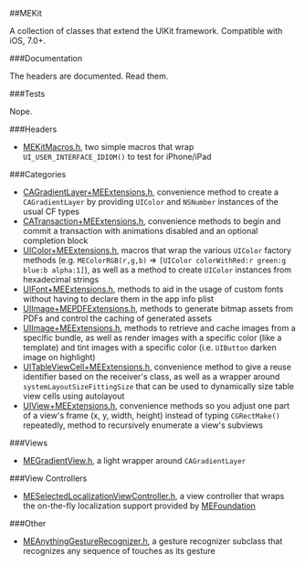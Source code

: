 ##MEKit

A collection of classes that extend the UIKit framework. Compatible with iOS, 7.0+.

###Documentation

The headers are documented. Read them.

###Tests

Nope.

###Headers

* [MEKitMacros.h](https://github.com/MaestroElearning/MEKit/blob/master/MEKit/MEKitMacros.h), two simple macros that wrap `UI_USER_INTERFACE_IDIOM()` to test for iPhone/iPad

###Categories

* [CAGradientLayer+MEExtensions.h](https://github.com/MaestroElearning/MEKit/blob/master/MEKit/CAGradientLayer%2BMEExtensions.h), convenience method to create a `CAGradientLayer` by providing `UIColor` and `NSNumber` instances of the usual CF types
* [CATransaction+MEExtensions.h](https://github.com/MaestroElearning/MEKit/blob/master/MEKit/CATransaction%2BMEExtensions.h), convenience methods to begin and commit a transaction with animations disabled and an optional completion block
* [UIColor+MEExtensions.h](https://github.com/MaestroElearning/MEKit/blob/master/MEKit/UIColor%2BMEExtensions.h), macros that wrap the various `UIColor` factory methods (e.g. `MEColorRGB(r,g,b)` => `[UIColor colorWithRed:r green:g blue:b alpha:1]`), as well as a method to create `UIColor` instances from hexadecimal strings
* [UIFont+MEExtensions.h](https://github.com/MaestroElearning/MEKit/blob/master/MEKit/UIFont%2BMEExtensions.h), methods to aid in the usage of custom fonts without having to declare them in the app info plist
* [UIImage+MEPDFExtensions.h](https://github.com/MaestroElearning/MEKit/blob/master/MEKit/UIImage%2BMEPDFExtensions.h), methods to generate bitmap assets from PDFs and control the caching of generated assets
* [UIImage+MEExtensions.h](https://github.com/MaestroElearning/MEKit/blob/master/MEKit/UIImage%2BMEExtensions.h), methods to retrieve and cache images from a specific bundle, as well as render images with a specific color (like a template) and tint images with a specific color (i.e. `UIButton` darken image on highlight)
* [UITableViewCell+MEExtensions.h](https://github.com/MaestroElearning/MEKit/blob/master/MEKit/UITableViewCell%2BMEExtensions.h), convenience method to give a reuse identifier based on the receiver's class, as well as a wrapper around `systemLayoutSizeFittingSize` that can be used to dynamically size table view cells using autolayout
* [UIView+MEExtensions.h](https://github.com/MaestroElearning/MEKit/blob/master/MEKit/UIView%2BMEExtensions.h), convenience methods so you adjust one part of a view's frame (x, y, width, height) instead of typing `CGRectMake()` repeatedly, method to recursively enumerate a view's subviews

###Views

* [MEGradientView.h](https://github.com/MaestroElearning/MEKit/blob/master/MEKit/MEGradientView.h), a light wrapper around `CAGradientLayer`

###View Controllers

* [MESelectedLocalizationViewController.h](https://github.com/MaestroElearning/MEKit/blob/master/MEKit/MESelectedLocalizationViewController.h), a view controller that wraps the on-the-fly localization support provided by [MEFoundation](https://github.com/MaestroElearning/MEFoundation)

###Other

* [MEAnythingGestureRecognizer.h](https://github.com/MaestroElearning/MEKit/blob/master/MEKit/MEAnythingGestureRecognizer.h), a gesture recognizer subclass that recognizes any sequence of touches as its gesture
